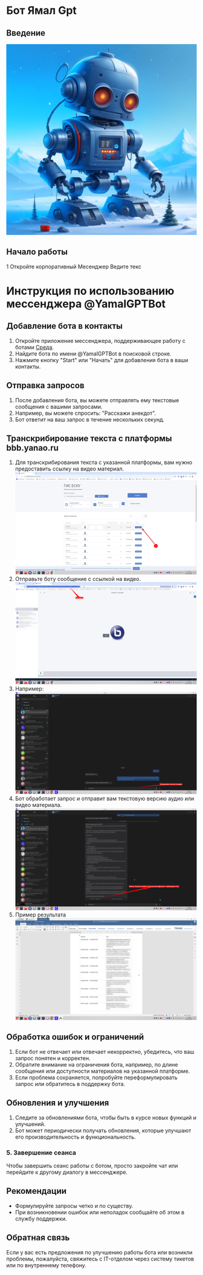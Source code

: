 # Бот Ямал Gpt

## Введение
![РСЭД](/pic/ЯмалGPT.png)

## Начало работы

   1 Откройте корпоративный Месенджер 
   Ведите текс
# Инструкция по использованию мессенджера @YamalGPTBot

## Добавление бота в контакты
1. Откройте приложение мессенджера, поддерживающее работу с ботами [Среда](https://webim.armgs.team/).
2. Найдите бота по имени @YamalGPTBot в поисковой строке.
3. Нажмите кнопку "Start" или "Начать" для добавления бота в ваши контакты.

## Отправка запросов
1. После добавления бота, вы можете отправлять ему текстовые сообщения с вашими запросами.
2. Например, вы можете спросить: "Расскажи анекдот".
3. Бот ответит на ваш запрос в течение нескольких секунд.

## Транскрибирование текста с платформы bbb.yanao.ru
1. Для транскрибирования текста с указанной платформы, вам нужно предоставить ссылку на видео материал.
![BBB](/pic/bbb/Screenshot_20240902_171353.png)
2. Отправьте боту сообщение с ссылкой на видео.
![РСЭД](/pic/bbb/Screenshot_20240902_171701.png)
3. Например:
![РСЭД](/pic/bbb/Screenshot_20240902_172029.png)
4. Бот обработает запрос и отправит вам текстовую версию аудио или видео материала.
![РСЭД](/pic/bbb/Screenshot_20240902_172407.png)
5. Пример результата
![РСЭД](/pic/bbb/Screenshot_20240902_174240.png)


## Обработка ошибок и ограничений
1. Если бот не отвечает или отвечает некорректно, убедитесь, что ваш запрос понятен и корректен.
2. Обратите внимание на ограничения бота, например, по длине сообщения или доступности материалов на указанной платформе.
3. Если проблема сохраняется, попробуйте переформулировать запрос или обратитесь в поддержку бота.

## Обновления и улучшения
1. Следите за обновлениями бота, чтобы быть в курсе новых функций и улучшений.
2. Бот может периодически получать обновления, которые улучшают его производительность и функциональность.


### 5. Завершение сеанса
Чтобы завершить сеанс работы с ботом, просто закройте чат или перейдите к другому диалогу в мессенджере.

## Рекомендации
- Формулируйте запросы четко и по существу.
- При возникновении ошибок или неполадок сообщайте об этом в службу поддержки.

## Обратная связь
Если у вас есть предложения по улучшению работы бота или возникли проблемы, пожалуйста, свяжитесь с IT-отделом через систему тикетов или по внутреннему телефону.






